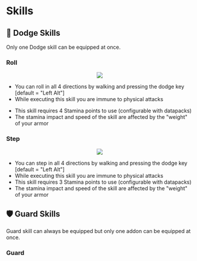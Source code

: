 # Skills

## 💨 Dodge Skills
Only one Dodge skill can be equipped at once.

### Roll

<p align="center"><img src="https://github.com/MetalKnight56/EpicFight-Docs/blob/main/images/roll.gif?raw=true"></p>

* You can roll in all 4 directions by walking and pressing the dodge key [default = "Left Alt"]<br> 
* While executing this skill you are immune to physical attacks<br> 
- This skill requires 4 Stamina points to use (configurable with datapacks)<br> 
- The stamina impact and speed of the skill are affected by the "weight" of your armor<br> 


### Step

<p align="center"><img src="https://github.com/MetalKnight56/EpicFight-Docs/blob/main/images/step.gif?raw=true"></p>

* You can step in all 4 directions by walking and pressing the dodge key [default = "Left Alt"]<br> 
* While executing this skill you are immune to physical attacks<br> 
* This skill requires 3 Stamina points to use (configurable with datapacks)<br> 
* The stamina impact and speed of the skill are affected by the "weight" of your armor<br> 


## 🛡 Guard Skills
Guard skill can always be equipped but only one addon can be equipped at once.

### Guard

<p align="center"><img src=""></p>